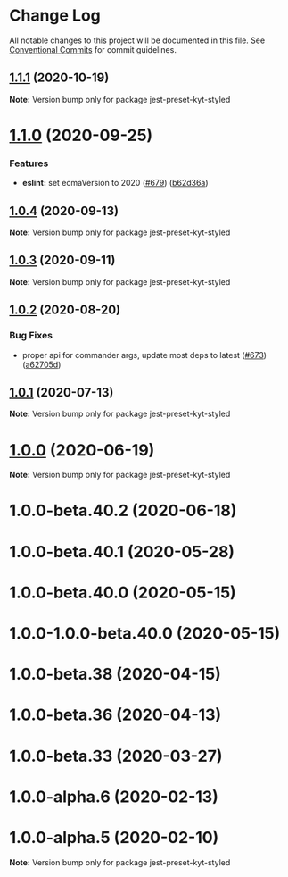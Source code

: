 # Change Log

All notable changes to this project will be documented in this file.
See [Conventional Commits](https://conventionalcommits.org) for commit guidelines.

## [1.1.1](https://github.com/nytimes/kyt/compare/jest-preset-kyt-styled@1.1.0...jest-preset-kyt-styled@1.1.1) (2020-10-19)

**Note:** Version bump only for package jest-preset-kyt-styled





# [1.1.0](https://github.com/nytimes/kyt/compare/jest-preset-kyt-styled@1.0.4...jest-preset-kyt-styled@1.1.0) (2020-09-25)


### Features

* **eslint:** set ecmaVersion to 2020 ([#679](https://github.com/nytimes/kyt/issues/679)) ([b62d36a](https://github.com/nytimes/kyt/commit/b62d36a473fb69f5cdf31f04c97a5d43d8a55a99))





## [1.0.4](https://github.com/nytimes/kyt/compare/jest-preset-kyt-styled@1.0.3...jest-preset-kyt-styled@1.0.4) (2020-09-13)

**Note:** Version bump only for package jest-preset-kyt-styled





## [1.0.3](https://github.com/nytimes/kyt/compare/jest-preset-kyt-styled@1.0.2...jest-preset-kyt-styled@1.0.3) (2020-09-11)

**Note:** Version bump only for package jest-preset-kyt-styled





## [1.0.2](https://github.com/nytimes/kyt/compare/jest-preset-kyt-styled@1.0.1...jest-preset-kyt-styled@1.0.2) (2020-08-20)


### Bug Fixes

* proper api for commander args, update most deps to latest ([#673](https://github.com/nytimes/kyt/issues/673)) ([a62705d](https://github.com/nytimes/kyt/commit/a62705da81bbec2aa04d7a69b49974e68bf0dc95))





## [1.0.1](https://github.com/nytimes/kyt/compare/jest-preset-kyt-styled@1.0.0...jest-preset-kyt-styled@1.0.1) (2020-07-13)

**Note:** Version bump only for package jest-preset-kyt-styled





# [1.0.0](https://github.com/nytimes/kyt/compare/jest-preset-kyt-styled@1.0.0-beta.40.2...jest-preset-kyt-styled@1.0.0) (2020-06-19)

**Note:** Version bump only for package jest-preset-kyt-styled





# 1.0.0-beta.40.2 (2020-06-18)



# 1.0.0-beta.40.1 (2020-05-28)



# 1.0.0-beta.40.0 (2020-05-15)



# 1.0.0-1.0.0-beta.40.0 (2020-05-15)



# 1.0.0-beta.38 (2020-04-15)



# 1.0.0-beta.36 (2020-04-13)



# 1.0.0-beta.33 (2020-03-27)



# 1.0.0-alpha.6 (2020-02-13)



# 1.0.0-alpha.5 (2020-02-10)

**Note:** Version bump only for package jest-preset-kyt-styled
